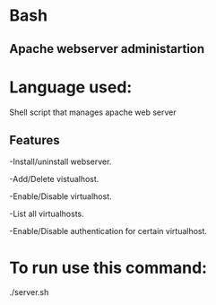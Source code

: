 # Bash

## Apache webserver administartion

# Language used:
Shell script that manages apache web server

## Features

 -Install/uninstall webserver.
 
 -Add/Delete vistualhost.
 
 -Enable/Disable virtualhost.
 
 -List all virtualhosts.
 
 -Enable/Disable authentication for certain virtualhost.

# To run use this command:
./server.sh
